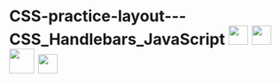 # CSS-practice-layout---CSS_Handlebars_JavaScript <span align="left"> <img src="https://cdn.jsdelivr.net/gh/devicons/devicon/icons/css3/css3-original.svg" width="35" height="35"/> <img src="https://cdn.jsdelivr.net/gh/devicons/devicon/icons/html5/html5-original.svg" width="35" height="35"/> <img src="https://cdn.jsdelivr.net/gh/devicons/devicon/icons/handlebars/handlebars-original-wordmark.svg" width="45" height="45"/> <img src="https://cdn.jsdelivr.net/gh/devicons/devicon/icons/javascript/javascript-original.svg" width="35" height="35"/> </span>


